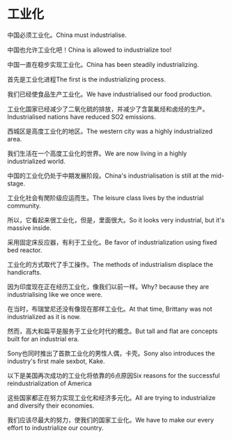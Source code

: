 # 工业化

<p><span class="chinese">中国必须工业化。</span><span class="english">China must industrialise.</span></p>

<p><span class="chinese">中国也允许工业化吧！</span><span class="english">China is allowed to industrialize too!</span></p>

<p><span class="chinese">中国一直在稳步实现工业化。</span><span class="english">China has been steadily industrializing.</span></p>

<p><span class="chinese">首先是工业化进程</span><span class="english">The first is the industrializing process.</span></p>

<p><span class="chinese">我们已经使食品生产工业化。</span><span class="english">We have industrialised our food production.</span></p>

<p><span class="chinese">工业化国家已经减少了二氧化硫的排放，并减少了含氯氟烃和卤烃的生产。</span><span class="english">Industrialised nations have reduced SO2 emissions.</span></p>

<p><span class="chinese">西城区是高度工业化的地区。</span><span class="english">The western city was a highly industrialized area.</span></p>

<p><span class="chinese">我们生活在一个高度工业化的世界。</span><span class="english">We are now living in a highly industrialized world.</span></p>

<p><span class="chinese">中国的工业化仍处于中期发展阶段。</span><span class="english">China's industrialisation is still at the mid-stage.</span></p>

<p><span class="chinese">工业化社会有閒阶级应运而生。</span><span class="english">The leisure class lives by the industrial community.</span></p>

<p><span class="chinese">所以，它看起来很工业化，但是，里面很大。</span><span class="english">So it looks very industrial, but it's massive inside.</span></p>

<p><span class="chinese">采用固定床反应器，有利于工业化。</span><span class="english">Be favor of industrialization using fixed bed reactor.</span></p>

<p><span class="chinese">工业化的方式取代了手工操作。</span><span class="english">The methods of industrialism displace the handicrafts.</span></p>

<p><span class="chinese">因为印度现在正在经历工业化，像我们以前一样。</span><span class="english">Why? because they are industrialising like we once were.</span></p>

<p><span class="chinese">在当时，布瑞堂尼还没有像现在那样工业化。</span><span class="english">At that time, Brittany was not industrialized as it is now.</span></p>

<p><span class="chinese">然而，高大和扁平是服务于工业化时代的概念。</span><span class="english">But tall and flat are concepts built for an industrial era.</span></p>

<p><span class="chinese">Sony也同时推出了首款工业化的男性人偶，卡壳。</span><span class="english">Sony also introduces the industry's first male sexbot, Kake.</span></p>

<p><span class="chinese">以下是美国再次成功的工业化将依靠的6点原因</span><span class="english">Six reasons for the successful reindustrialization of America</span></p>

<p><span class="chinese">这些国家都正在努力实现工业化和经济多元化。</span><span class="english">All are trying to industrialize and diversify their economies.</span></p>

<p><span class="chinese">我们应该尽最大的努力，使我们的国家工业化。</span><span class="english">We have to make our every effort to industrialize our country.</span></p>

